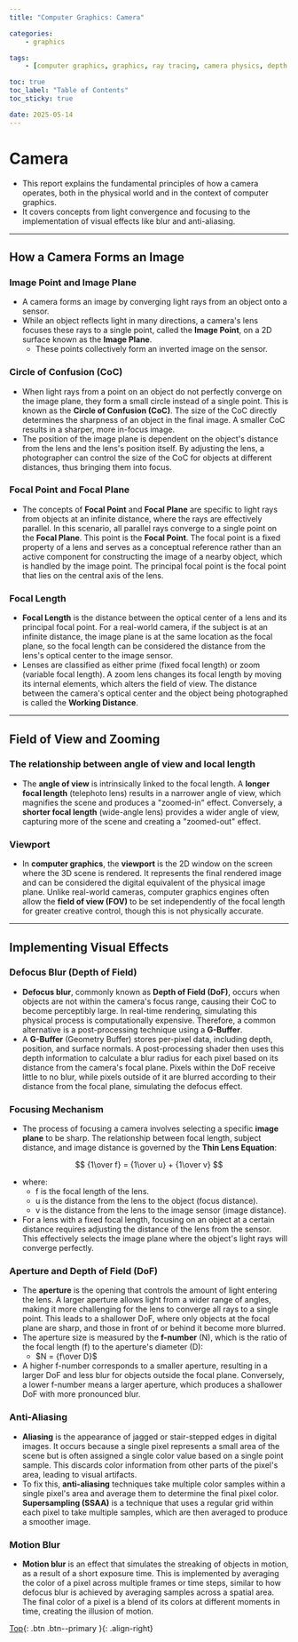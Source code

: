 ```yaml
---
title: "Computer Graphics: Camera"

categories:
    - graphics

tags:
    - [computer graphics, graphics, ray tracing, camera physics, depth of field, focal length, aperture, anti-aliasing, motion blur, circle of confusion]

toc: true
toc_label: "Table of Contents"
toc_sticky: true

date: 2025-05-14
---
```


# **Camera**
- This report explains the fundamental principles of how a camera operates, both in the physical world and in the context of computer graphics.
- It covers concepts from light convergence and focusing to the implementation of visual effects like blur and anti-aliasing.

---

## **How a Camera Forms an Image**

### **Image Point and Image Plane**

- A camera forms an image by converging light rays from an object onto a sensor.
- While an object reflects light in many directions, a camera's lens focuses these rays to a single point, called the **Image Point**, on a 2D surface known as the **Image Plane**.
    - These points collectively form an inverted image on the sensor.

### **Circle of Confusion (CoC)**

- When light rays from a point on an object do not perfectly converge on the image plane, they form a small circle instead of a single point. This is known as the **Circle of Confusion (CoC)**. The size of the CoC directly determines the sharpness of an object in the final image. A smaller CoC results in a sharper, more in-focus image.
- The position of the image plane is dependent on the object's distance from the lens and the lens's position itself. By adjusting the lens, a photographer can control the size of the CoC for objects at different distances, thus bringing them into focus.

### **Focal Point and Focal Plane**

- The concepts of **Focal Point** and **Focal Plane** are specific to light rays from objects at an infinite distance, where the rays are effectively parallel. In this scenario, all parallel rays converge to a single point on the **Focal Plane**. This point is the **Focal Point**. The focal point is a fixed property of a lens and serves as a conceptual reference rather than an active component for constructing the image of a nearby object, which is handled by the image point. The principal focal point is the focal point that lies on the central axis of the lens.

### **Focal Length**

- **Focal Length** is the distance between the optical center of a lens and its principal focal point. For a real-world camera, if the subject is at an infinite distance, the image plane is at the same location as the focal plane, so the focal length can be considered the distance from the lens's optical center to the image sensor.
- Lenses are classified as either prime (fixed focal length) or zoom (variable focal length). A zoom lens changes its focal length by moving its internal elements, which alters the field of view. The distance between the camera's optical center and the object being photographed is called the **Working Distance**.

---

## **Field of View and Zooming**

### The relationship between angle of view and local length

- The **angle of view** is intrinsically linked to the focal length. A **longer focal length** (telephoto lens) results in a narrower angle of view, which magnifies the scene and produces a "zoomed-in" effect. Conversely, a **shorter focal length** (wide-angle lens) provides a wider angle of view, capturing more of the scene and creating a "zoomed-out" effect.

### Viewport

- In **computer graphics**, the **viewport** is the 2D window on the screen where the 3D scene is rendered. It represents the final rendered image and can be considered the digital equivalent of the physical image plane. Unlike real-world cameras, computer graphics engines often allow the **field of view (FOV)** to be set independently of the focal length for greater creative control, though this is not physically accurate.

---

## **Implementing Visual Effects**

### **Defocus Blur (Depth of Field)**

- **Defocus blur**, commonly known as **Depth of Field (DoF)**, occurs when objects are not within the camera's focus range, causing their CoC to become perceptibly large. In real-time rendering, simulating this physical process is computationally expensive. Therefore, a common alternative is a post-processing technique using a **G-Buffer**.
- A **G-Buffer** (Geometry Buffer) stores per-pixel data, including depth, position, and surface normals. A post-processing shader then uses this depth information to calculate a blur radius for each pixel based on its distance from the camera's focal plane. Pixels within the DoF receive little to no blur, while pixels outside of it are blurred according to their distance from the focal plane, simulating the defocus effect.

### **Focusing Mechanism**

- The process of focusing a camera involves selecting a specific **image plane** to be sharp. The relationship between focal length, subject distance, and image distance is governed by the **Thin Lens Equation**:

$$
{1\over f} = {1\over u} + {1\over v}
$$

- where:
    - f is the focal length of the lens.
    - u is the distance from the lens to the object (focus distance).
    - v is the distance from the lens to the image sensor (image distance).
- For a lens with a fixed focal length, focusing on an object at a certain distance requires adjusting the distance of the lens from the sensor. This effectively selects the image plane where the object's light rays will converge perfectly.

### **Aperture and Depth of Field (DoF)**

- The **aperture** is the opening that controls the amount of light entering the lens. A larger aperture allows light from a wider range of angles, making it more challenging for the lens to converge all rays to a single point. This leads to a shallower DoF, where only objects at the focal plane are sharp, and those in front of or behind it become more blurred.
- The aperture size is measured by the **f-number** (N), which is the ratio of the focal length (f) to the aperture's diameter (D):
    - $N = {f\over D}$
- A higher f-number corresponds to a smaller aperture, resulting in a larger DoF and less blur for objects outside the focal plane. Conversely, a lower f-number means a larger aperture, which produces a shallower DoF with more pronounced blur.

### **Anti-Aliasing**

- **Aliasing** is the appearance of jagged or stair-stepped edges in digital images. It occurs because a single pixel represents a small area of the scene but is often assigned a single color value based on a single point sample. This discards color information from other parts of the pixel's area, leading to visual artifacts.
- To fix this, **anti-aliasing** techniques take multiple color samples within a single pixel's area and average them to determine the final pixel color. **Supersampling (SSAA)** is a technique that uses a regular grid within each pixel to take multiple samples, which are then averaged to produce a smoother image.

### **Motion Blur**

- **Motion blur** is an effect that simulates the streaking of objects in motion, as a result of a short exposure time. This is implemented by averaging the color of a pixel across multiple frames or time steps, similar to how defocus blur is achieved by averaging samples across a spatial area. The final color of a pixel is a blend of its colors at different moments in time, creating the illusion of motion.


[Top](#){: .btn .btn--primary }{: .align-right}
